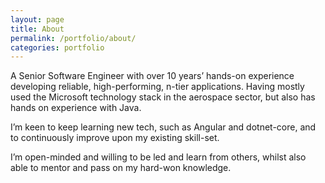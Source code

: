 ```yaml
---
layout: page
title: About
permalink: /portfolio/about/
categories: portfolio
---
```


A Senior Software Engineer with over 10 years’ hands-on experience developing reliable, high-performing, n-tier applications. Having mostly used the Microsoft technology stack in the aerospace sector, but also has hands on experience with Java.

I’m keen to keep learning new tech, such as Angular and dotnet-core, and to continuously improve upon my existing skill-set.

I’m open-minded and willing to be led and learn from others, whilst also able to mentor and pass on my hard-won knowledge.